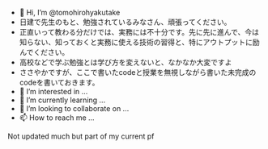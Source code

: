 - 👋 Hi, I’m @tomohirohyakutake
- 日建で先生のもと、勉強されているみなさん、頑張ってください。
- 正直いって教わる分だけでは、実務には不十分です。先に先に進んで、今は知らない、知っておくと実務に使える技術の習得と、特にアウトプットに励んでください。
- 高校などで学ぶ勉強とは学び方を変えないと、なかなか大変ですよ
- ささやかですが、ここで書いたcodeと授業を無視しながら書いた未完成のcodeを書いておきます。
- 👀 I’m interested in ...
- 🌱 I’m currently learning ...
- 💞️ I’m looking to collaborate on ...
- 📫 How to reach me ...

<!---
tomohirohyakutake/tomohirohyakutake is a ✨ special ✨ repository because its `README.md` (this file) appears on your GitHub profile.
You can click the Preview link to take a look at your changes.
--->
Not updated much but part of my current pf
